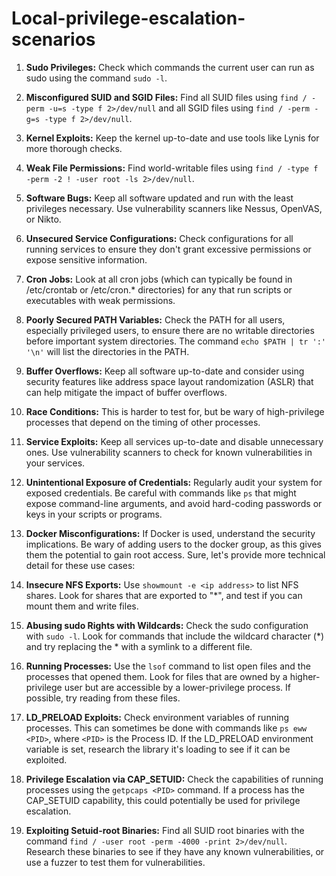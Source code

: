 # Local-privilege-escalation-scenarios

1. **Sudo Privileges:** Check which commands the current user can run as sudo using the command `sudo -l`.

2. **Misconfigured SUID and SGID Files:** Find all SUID files using `find / -perm -u=s -type f 2>/dev/null` and all SGID files using `find / -perm -g=s -type f 2>/dev/null`.

3. **Kernel Exploits:** Keep the kernel up-to-date and use tools like Lynis for more thorough checks.

4. **Weak File Permissions:** Find world-writable files using `find / -type f -perm -2 ! -user root -ls 2>/dev/null`.

5. **Software Bugs:** Keep all software updated and run with the least privileges necessary. Use vulnerability scanners like Nessus, OpenVAS, or Nikto.

6. **Unsecured Service Configurations:** Check configurations for all running services to ensure they don't grant excessive permissions or expose sensitive information.

7. **Cron Jobs:** Look at all cron jobs (which can typically be found in /etc/crontab or /etc/cron.* directories) for any that run scripts or executables with weak permissions.

8. **Poorly Secured PATH Variables:** Check the PATH for all users, especially privileged users, to ensure there are no writable directories before important system directories. The command `echo $PATH | tr ':' '\n'` will list the directories in the PATH.

9. **Buffer Overflows:** Keep all software up-to-date and consider using security features like address space layout randomization (ASLR) that can help mitigate the impact of buffer overflows.

10. **Race Conditions:** This is harder to test for, but be wary of high-privilege processes that depend on the timing of other processes.

11. **Service Exploits:** Keep all services up-to-date and disable unnecessary ones. Use vulnerability scanners to check for known vulnerabilities in your services.

12. **Unintentional Exposure of Credentials:** Regularly audit your system for exposed credentials. Be careful with commands like `ps` that might expose command-line arguments, and avoid hard-coding passwords or keys in your scripts or programs.

13. **Docker Misconfigurations:** If Docker is used, understand the security implications. Be wary of adding users to the docker group, as this gives them the potential to gain root access.
Sure, let's provide more technical detail for these use cases:

14. **Insecure NFS Exports:** Use `showmount -e <ip address>` to list NFS shares. Look for shares that are exported to "*", and test if you can mount them and write files. 

15. **Abusing sudo Rights with Wildcards:** Check the sudo configuration with `sudo -l`. Look for commands that include the wildcard character (*) and try replacing the * with a symlink to a different file.

16. **Running Processes:** Use the `lsof` command to list open files and the processes that opened them. Look for files that are owned by a higher-privilege user but are accessible by a lower-privilege process. If possible, try reading from these files.

17. **LD_PRELOAD Exploits:** Check environment variables of running processes. This can sometimes be done with commands like `ps eww <PID>`, where `<PID>` is the Process ID. If the LD_PRELOAD environment variable is set, research the library it's loading to see if it can be exploited.

18. **Privilege Escalation via CAP_SETUID:** Check the capabilities of running processes using the `getpcaps <PID>` command. If a process has the CAP_SETUID capability, this could potentially be used for privilege escalation. 

19. **Exploiting Setuid-root Binaries:** Find all SUID root binaries with the command `find / -user root -perm -4000 -print 2>/dev/null`. Research these binaries to see if they have any known vulnerabilities, or use a fuzzer to test them for vulnerabilities.


